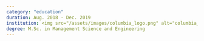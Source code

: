 ```yaml
---
category: "education"
duration: Aug. 2018 - Dec. 2019
institution: <img src="/assets/images/columbia_logo.png" alt="columbia_logo" style="width:65%;">
degree: M.Sc. in Management Science and Engineering
---
```

